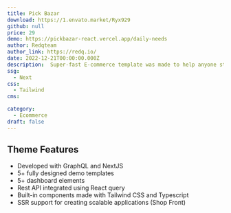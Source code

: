 ```yaml
---
title: Pick Bazar
download: https://1.envato.market/Ryx929
github: null
price: 29
demo: https://pickbazar-react.vercel.app/daily-needs
author: Redqteam 
author_link: https://redq.io/
date: 2022-12-21T00:00:00.000Z
description:  Super-fast E-commerce template was made to help anyone start their very own online store at ease. Built with React, NextJS, TypeScript, GraphQL, Nest JS & Tailwind Cs.
ssg:
  - Next
css:
  - Tailwind
cms:

category:
  - Ecommerce
draft: false
---
```

## Theme Features

- Developed with GraphQL and NextJS
- 5+ fully designed demo templates
- 5+ dashboard elements
- Rest API integrated using React query
- Built-in components made with Tailwind CSS and Typescript
- SSR support for creating scalable applications (Shop Front)
